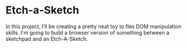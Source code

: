 # Etch-a-Sketch
In this project, I’ll be creating a pretty neat toy to flex DOM manipulation skills. I'm going to build a browser version of something between a sketchpad and an Etch-A-Sketch.
